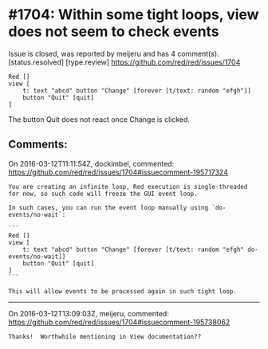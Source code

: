 
#1704: Within some tight loops, view does not seem to check events 
================================================================================
Issue is closed, was reported by meijeru and has 4 comment(s).
[status.resolved] [type.review]
<https://github.com/red/red/issues/1704>

```
Red []
view [
    t: text "abcd" button "Change" [forever [t/text: random "efgh"]]
    button "Quit" [quit]
]
```

The button Quit does not react once Change is clicked.



Comments:
--------------------------------------------------------------------------------

On 2016-03-12T11:11:54Z, dockimbel, commented:
<https://github.com/red/red/issues/1704#issuecomment-195717324>

    You are creating an infinite loop, Red execution is single-threaded for now, so such code will freeze the GUI event loop.
    
    In such cases, you can run the event loop manually using `do-events/no-wait`:
    
    ```
    Red []
    view [
        t: text "abcd" button "Change" [forever [t/text: random "efgh" do-events/no-wait]]
        button "Quit" [quit]
    ]
    ```
    
    This will allow events to be processed again in such tight loop.

--------------------------------------------------------------------------------

On 2016-03-12T13:09:03Z, meijeru, commented:
<https://github.com/red/red/issues/1704#issuecomment-195738062>

    Thanks!  Worthwhile mentioning in View documentation??

